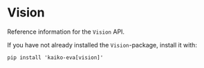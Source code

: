 # Vision

Reference information for the `Vision` API.

If you have not already installed the `Vision`-package, install it with:
```
pip install 'kaiko-eva[vision]'
```
